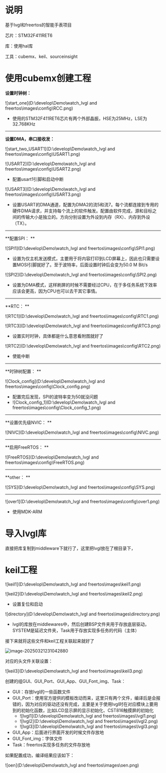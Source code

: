 # 说明

基于lvgl和freertos的智能手表项目

芯片：STM32F411RET6

库：使用hal库

工具：cubemx、keil、sourceinsight





# 使用cubemx创建工程

**设置时钟树：** 

![start_one](D:\develop\Demo\watch_lvgl and freertos\images\config\RCC.png)

- 使用的STM32F411RET6芯片有两个外部晶振，HSE为25MHz，LSE为32.768KHz

-------

**设置DMA，串口接收发：**

![start_two_USART1](D:\develop\Demo\watch_lvgl and freertos\images\config\USART1.png)

![USART2](D:\develop\Demo\watch_lvgl and freertos\images\config\USART2.png)

- 配置usart1引脚和启动中断

![USART3](D:\develop\Demo\watch_lvgl and freertos\images\config\USART3.png)

- 设置USART的DMA通道，配置为DMA2的流5和流7。每个流都连接到专用的硬件DMA请求，并支持每个流上的软件触发。配置由软件完成，源和目标之间的传输大小是独立的。方向分别设置为外设到内存（RX）、内存到外设（TX）。

-----

**配置SPI： **

![SPI1](D:\develop\Demo\watch_lvgl and freertos\images\config\SPI1.png)

- 设置为仅主机发送模式，主要用于将内容打印到LCD屏幕上，因此也只需要设置MOSI引脚就好了。至于波特率，后面设置时钟后会变为50.0 M Bit/s

![SPI2](D:\develop\Demo\watch_lvgl and freertos\images\config\SPI2.png)

- 设置为DMA模式，这样刷屏的时候不需要经过CPU，在于多任务系统下效率应该会更高，因为CPU也可以去干其它事情。

----

**RTC： **

![RTC1](D:\develop\Demo\watch_lvgl and freertos\images\config\RTC1.png)

![RTC3](D:\develop\Demo\watch_lvgl and freertos\images\config\RTC3.png)

- 设置实时时钟，具体都是什么意思看附图就好了

![RTC2](D:\develop\Demo\watch_lvgl and freertos\images\config\RTC2.png)

- 使能中断

----

**时钟树配置： **

![Clock_config](D:\develop\Demo\watch_lvgl and freertos\images\config\Clock_config.png)

- 配置完后发现，SPI的波特率变为50就没问题
- ![Clock_config_1](D:\develop\Demo\watch_lvgl and freertos\images\config\Clock_config_1.png)

-----

**设置优先级NVIC： **

![NIVC](D:\develop\Demo\watch_lvgl and freertos\images\config\NIVC.png)

----

**启用FreeRTOS： **

![FreeRTOS](D:\develop\Demo\watch_lvgl and freertos\images\config\FreeRTOS.png)

----

**other： **

![SYS](D:\develop\Demo\watch_lvgl and freertos\images\config\SYS.png)

----

![over1](D:\develop\Demo\watch_lvgl and freertos\images\config\over1.png)

- 使用MDK-ARM



# 导入lvgl库

直接把库复制到middleware下就行了，这里把lvgl放在了根目录下，



# keil工程

![keil1](D:\develop\Demo\watch_lvgl and freertos\images\keil1.png)

![keil2](D:\develop\Demo\watch_lvgl and freertos\images\keil2.png)

- 设置复位和启动

![directory](D:\develop\Demo\watch_lvgl and freertos\images\directory.png)

- lvgl的库放在middlewares中，然后创建BSP文件夹用于存放底层驱动，SYSTEM是延迟文件夹，Task用于存放实现多任务的代码（主体）

接下来就将这些文件和keil工程关联起来就好了

![image-20250321231042880](C:\Users\林淼鑫\AppData\Roaming\Typora\typora-user-images\image-20250321231042880.png)

对应的头文件关联设置：

![keil3](D:\develop\Demo\watch_lvgl and freertos\images\keil3.png)

创建的组GUI、GUI_Port、GUI_App、GUI_Font_img、Task：

- GUI：存放lvgl的一些函数文件
- GUI_Port：使用官方提供的模板改动而来，这里只有两个文件，编译后是会报错的，因为对应的驱动还没有完成，主要是关于使用lvgl时在对应模块上要用到的初始化函数，比如LCD显示屏的显示初始化、CST816触摸屏的初始化
  - ![lvgl1](D:\develop\Demo\watch_lvgl and freertos\images\lvgl1.png)
  - ![lvgl2](D:\develop\Demo\watch_lvgl and freertos\images\lvgl2.png)
  - ![lvgl3](D:\develop\Demo\watch_lvgl and freertos\images\lvgl3.png)
- GUI_App：后面进行界面开发的时候文件存放地
- GUI_Font_img：字体文件
- Task：freertos实现多任务的文件存放地

如果配置成功，编译结果应该如下：

![oen](D:\develop\Demo\watch_lvgl and freertos\images\oen.png)


